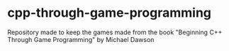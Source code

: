 # cpp-through-game-programming
Repository made to keep the games made from the book "Beginning C++ Through Game Programming" by Michael Dawson
